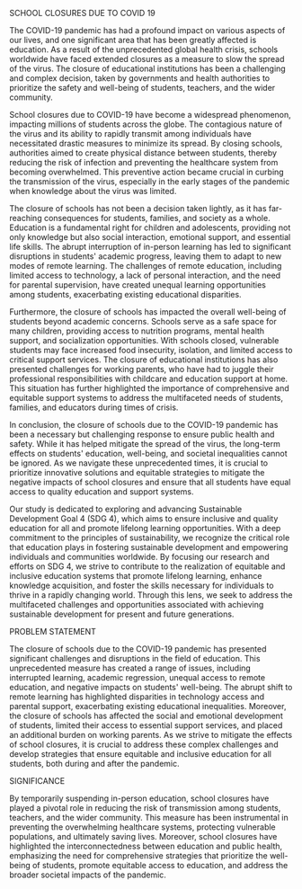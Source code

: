 SCHOOL CLOSURES DUE TO COVID 19 

The COVID-19 pandemic has had a profound impact on various aspects of our lives, and one significant area that has been greatly affected is education. As a result of the unprecedented global health crisis, schools worldwide have faced extended closures as a measure to slow the spread of the virus. The closure of educational institutions has been a challenging and complex decision, taken by governments and health authorities to prioritize the safety and well-being of students, teachers, and the wider community.

School closures due to COVID-19 have become a widespread phenomenon, impacting millions of students across the globe. The contagious nature of the virus and its ability to rapidly transmit among individuals have necessitated drastic measures to minimize its spread. By closing schools, authorities aimed to create physical distance between students, thereby reducing the risk of infection and preventing the healthcare system from becoming overwhelmed. This preventive action became crucial in curbing the transmission of the virus, especially in the early stages of the pandemic when knowledge about the virus was limited.

The closure of schools has not been a decision taken lightly, as it has far-reaching consequences for students, families, and society as a whole. Education is a fundamental right for children and adolescents, providing not only knowledge but also social interaction, emotional support, and essential life skills. The abrupt interruption of in-person learning has led to significant disruptions in students' academic progress, leaving them to adapt to new modes of remote learning. The challenges of remote education, including limited access to technology, a lack of personal interaction, and the need for parental supervision, have created unequal learning opportunities among students, exacerbating existing educational disparities.

Furthermore, the closure of schools has impacted the overall well-being of students beyond academic concerns. Schools serve as a safe space for many children, providing access to nutrition programs, mental health support, and socialization opportunities. With schools closed, vulnerable students may face increased food insecurity, isolation, and limited access to critical support services. The closure of educational institutions has also presented challenges for working parents, who have had to juggle their professional responsibilities with childcare and education support at home. This situation has further highlighted the importance of comprehensive and equitable support systems to address the multifaceted needs of students, families, and educators during times of crisis.

In conclusion, the closure of schools due to the COVID-19 pandemic has been a necessary but challenging response to ensure public health and safety. While it has helped mitigate the spread of the virus, the long-term effects on students' education, well-being, and societal inequalities cannot be ignored. As we navigate these unprecedented times, it is crucial to prioritize innovative solutions and equitable strategies to mitigate the negative impacts of school closures and ensure that all students have equal access to quality education and support systems.

Our study is dedicated to exploring and advancing Sustainable Development Goal 4 (SDG 4), which aims to ensure inclusive and quality education for all and promote lifelong learning opportunities. With a deep commitment to the principles of sustainability, we recognize the critical role that education plays in fostering sustainable development and empowering individuals and communities worldwide. By focusing our research and efforts on SDG 4, we strive to contribute to the realization of equitable and inclusive education systems that promote lifelong learning, enhance knowledge acquisition, and foster the skills necessary for individuals to thrive in a rapidly changing world. Through this lens, we seek to address the multifaceted challenges and opportunities associated with achieving sustainable development for present and future generations.

PROBLEM STATEMENT

The closure of schools due to the COVID-19 pandemic has presented significant challenges and disruptions in the field of education. This unprecedented measure has created a range of issues, including interrupted learning, academic regression, unequal access to remote education, and negative impacts on students' well-being. The abrupt shift to remote learning has highlighted disparities in technology access and parental support, exacerbating existing educational inequalities. Moreover, the closure of schools has affected the social and emotional development of students, limited their access to essential support services, and placed an additional burden on working parents. As we strive to mitigate the effects of school closures, it is crucial to address these complex challenges and develop strategies that ensure equitable and inclusive education for all students, both during and after the pandemic.

SIGNIFICANCE 

By temporarily suspending in-person education, school closures have played a pivotal role in reducing the risk of transmission among students, teachers, and the wider community. This measure has been instrumental in preventing the overwhelming healthcare systems, protecting vulnerable populations, and ultimately saving lives. Moreover, school closures have highlighted the interconnectedness between education and public health, emphasizing the need for comprehensive strategies that prioritize the well-being of students, promote equitable access to education, and address the broader societal impacts of the pandemic.





